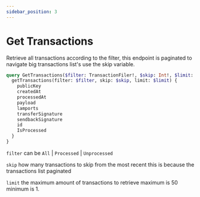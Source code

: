 ```yaml
---
sidebar_position: 3
---
```


# Get Transactions
Retrieve all transactions according to the filter, this endpoint is paginated to navigate big transactions list's use the skip variable.
```graphql
query GetTransactions($filter: TransactionFiler!, $skip: Int!, $limit: Int!) {
  getTransactions(filter: $filter, skip: $skip, limit: $limit) {
    publicKey
    createdAt
    processedAt
    payload
    lamports
    transferSignature
    sendbackSignature
    id
    IsProcessed
  }
}
```

`filter` can be `All` | `Processed` | `Unprocessed`

`skip` how many transactions to skip from the most recent this is because the transactions list paginated

`limit` the maximum amount of transactions to retrieve maximum is 50 minimum is 1.